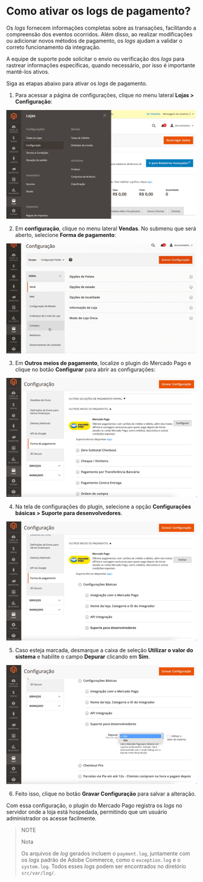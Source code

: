 # Como ativar os logs de pagamento?

Os _logs_ fornecem informações completas sobre as transações, facilitando a compreensão dos eventos ocorridos. Além disso, ao realizar modificações ou adicionar novos métodos de pagamento, os _logs_ ajudam a validar o correto funcionamento da integração.

A equipe de suporte pode solicitar o envio ou verificação dos _logs_ para rastrear informações específicas, quando necessário, por isso é importante mantê-los ativos. 

Siga as etapas abaixo para ativar os _logs_ de pagamento.

1. Para acessar a página de configurações, clique no menu lateral **Lojas > Configuração**:

![Configuração](/images/adobe-commerce/logs-configuration-pt.png)

2. Em **configuração**, clique no menu lateral **Vendas**. No submenu que será aberto, selecione **Forma de pagamento**:

![Métodos](/images/adobe-commerce/logs-payment-method-pt.gif)

3. Em **Outros meios de pagamento**, localize o plugin do Mercado Pago e clique no botão **Configurar** para abrir as configurações:

![Configure](/images/adobe-commerce/logs-configure-pt-rebranding.png)

4. Na tela de configurações do plugin, selecione a opção **Configurações básicas > Suporte para desenvolvedores**. 

![Suporte](/images/adobe-commerce/logs-support-pt-rebranding.png)

5. Caso esteja marcada, desmarque a caixa de seleção **Utilizar o valor do sistema** e habilite o campo **Depurar** clicando em **Sim**.

![Debug](/images/adobe-commerce/logs-debug-pt.png)

6. Feito isso, clique no botão **Gravar Configuração** para salvar a alteração.

Com essa configuração, o plugin do Mercado Pago registra os _logs_ no servidor onde a loja está hospedada, permitindo que um usuário administrador os acesse facilmente.

> NOTE
>
> Nota
>
> Os arquivos de _log_ gerados incluem o `payment.log`, juntamente com os _logs_ padrão de Adobe Commerce, como o  `exception.log` e o `system.log`. Todos esses _logs_ podem ser encontrados no diretório `src/var/log/`.


